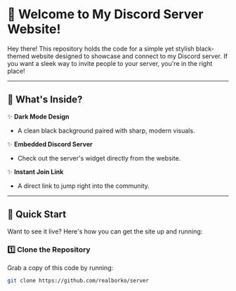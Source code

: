 # 🎉 Welcome to My Discord Server Website!  

Hey there! This repository holds the code for a simple yet stylish black-themed website designed to showcase and connect to my Discord server. If you want a sleek way to invite people to your server, you're in the right place!  

---

## 🌟 What's Inside?  

✨ **Dark Mode Design**  
- A clean black background paired with sharp, modern visuals.  

✨ **Embedded Discord Server**  
- Check out the server's widget directly from the website.  

✨ **Instant Join Link**  
- A direct link to jump right into the community.  

---

## 🚀 Quick Start  

Want to see it live? Here's how you can get the site up and running:  

### 1️⃣ Clone the Repository  
Grab a copy of this code by running:  
```bash  
git clone https://github.com/realborko/server
